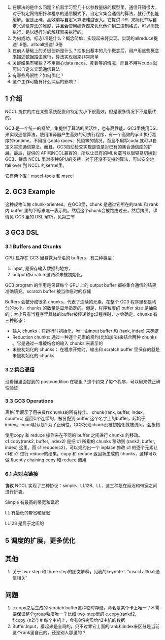 1. 在解决的是什么问题？机器学习里几十亿参数量级的模型里，通信开销很大。对于特定网络拓扑和程序的通信模式下，自定义集合通信的算法，就行优化能缓解。但是正确、高效编写自定义算法难度很大。它提供 DSL 来简化书写自定义通信算法的难度，并且会使用编译器来优化他们到二进制格式，可以高效执行，是以运行时的解释器来执行的。
2. 为何成功，标志/准是什么？概念简单，实现起来好实现。实现的allreduce提速1.9倍，alltoall提速1.3倍
3. 在前人基础上的关键创新是什么？抽象出基本的几个概念后，用户用这些概念来描述数据路由就行，算法实现起来非常简单
4. 关键结果有哪些？不用担心data races、死锁等的情况，而且不用写cuda 就可以自定义实现通信算法
5. 有哪些局限性？如何优化？
6. 这个工作可能有什么深远的影响？



## 1 介绍

NCCL 提供的库在某些系统配置和特定大小下很高效，但是很多情况下不是最优的。

GC3 是一个统一的框架，集提供了算法的灵活性，也有高性能。GC3里使用DSL来实现通信算法，使用编译器产生高效的可执行程序，有一个高效的gc3 执行程序的runtime。不用担心data races、死锁等的情况，而且不用写cuda 就可以自定义实现通信算法。而且，GC3自动检查实现是否是对已有的集合通信库的扩展。最后，提供的 API和NCCL兼容的，所以让已有的ML负载可以很容易切换到GC3，继承 NCCL 里对多种GPU的支持，对于还没不支持的算法，可以安全地 fall over 到 NCCL 的kernel里。

它有两个库：msccl-tools 和 msccl




## 2. GC3 Example
这种规格叫做 chunk-oriented。在GC3里，chunk 是通过它所在的rank 和 rank 内 buffer 里的下标来唯一表示的。然后这个chunk会被路由过去，然后拷贝。详情见 GC3 里的 DSL 解析，见第三节

## 3 GC3 DSL

### 3.1 Buffers and Chunks
GPU 显存在 GC3 里暴露为命名的 buffers，有三种类型：

1. input, 是保存输入数据的地方，
2. output和scratch 这两种未被初始化。

GC3 program 的作用是保证每个 GPU 上的 output buffer 都被集合通信的结果准确填充。scratch buffer 被当作临时的存储


Buffers 会被分成很多 chunks，代表了连续的元素，在整个 GC3 程序里都是均匀的大小。chunks 的数量是显示指定的。但是，程序粒度的 buffer size 是抽象的；大小只有当程序里具体的buffer被传递给gc3程序时，才会确定。chunks 有三种形态：

* 输入 chunks：在运行时初始化，唯一由input buffer 和 (rank, index) 来确定
* Reduction chunks: 通过一种逐个元素的规约(比如加法)来结合两种 chunks 。它是通过一堆被结合的输入 chunks 来表示的
* 未被初始化的 chunks： 在程序开始时，输出和 scratch buffer 里保存的就是未被初始化的 chunks

### 3.2 集合通信
没看懂里面提到的 postcondition 在哪里？这个约束了每个程序，可以用来做正确性验证

### 3.3 GC3 Operations
表格1里展示了用来操作chunks的所有操作。 chunk(rank, buffer, index, count=c) 返回C个连续的，被分配到 buffer 这个名字上的buffer，起始于index。count默认是1.为了正确性，GC3发现chunk没被初始化就被访问，会报错

使用copy 和 reduce 操作来在不同的 buffer 之间进行 chunks 的移动。c1.copy(rank2, buffer, index2) 是把 c1 所指的 chunks 移动到 (rank2, buffer, index) 这里。而 c1.reduce(c2)，可以规约出一个 inplace 修改 c1 的逐个元素让 c1和c2 进行 reduce的结果。copy 和 reduce 返回新生成的 chunks，这样可以做 fluently chaining copy 和 reduce 调用

### 6.1 点对点链接

**协议** NCCL 实现了三种协议：simple、LL128、LL，这三种是在延迟和带宽之间进行折衷。

Simple 有最高的带宽和延迟

LL 有最低的带宽和延迟

LL128 是居于之间的
## 5 调度的扩展，更多优化

## 其他
1. 关于 two-step 和 three step的图文解释，见我的keynote：“msccl alltoall通信相关”
## 问题
1. c.copy之后生成的 scratch buffer这种临时存储，命名是某个卡上唯一？不需要保证整个group粒度唯一？比如 two-step里的 c.copy(rankd2, f'copy_{n2}') # 每个主机上，会有8份拷贝给n2主机的数据
2. Buffer.Input，看起来是全局的，只不过靠它上面的rank和index来区分是当前这个rank里自己的，还是别人那里的？
